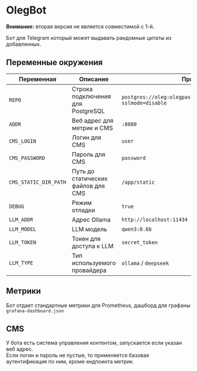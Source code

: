 # OlegBot

**Внимание:** вторая версия не является совместимой с 1-й.

Бот для Telegram который может выдавать рандомные цитаты из добавленных.

## Переменные окружения

| Переменная            | Описание                           | Пример                                                            |
| --------------------- | ---------------------------------- | ----------------------------------------------------------------- |
| `REPO`                | Строка подключения для PostgreSQL  | `postgres://oleg:olegpass@localhost:5432/olegbot?sslmode=disable` |
| `ADDR`                | Веб адрес для метрик и CMS         | `:8080`                                                           |
| `CMS_LOGIN`           | Логин для CMS                      | `user`                                                            |
| `CMS_PASSWORD`        | Пароль для CMS                     | `password`                                                        |
| `CMS_STATIC_DIR_PATH` | Путь до статических файлов для CMS | `/app/static`                                                     |
| `DEBUG`               | Режим отладки                      | `true`                                                            |
| `LLM_ADDR`            | Адрес Ollama                       | `http://localhost:11434`                                          |
| `LLM_MODEL`           | LLM модель                         | `qwen3:0.6b`                                                      |
| `LLM_TOKEN`           | Токен для доступа к LLM            | `secret_token`                                                    |
| `LLM_TYPE`            | Тип используемого провайдера       | `ollama` / `deepseek`                                             |

## Метрики

Бот отдает стандартные метрики для Prometheus, дашборд для графаны `grafana-dashboard.json`

## CMS

У бота есть система управления контентом, запускается если указан веб адрес.  
Если логин и пароль не пустые, то применяется базовая аутентификация по ним, кроме ендпоинта метрик.
